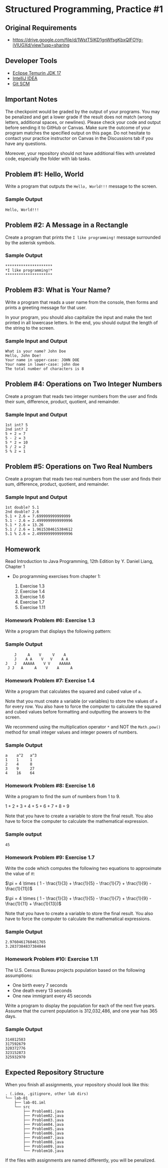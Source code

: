 Structured Programming, Practice #1
===================================

## Original Requirements

* <https://drive.google.com/file/d/1WstT5IKD1gnWfsgKbxQlFOYg-iVIUGXd/view?usp=sharing>

## Developer Tools

* [Eclipse Temurin JDK 17](https://adoptium.net)
* [IntelliJ IDEA](https://www.jetbrains.com/idea/download)
* [Git SCM](https://git-scm.com)

## Important Notes

The checkpoint would be graded by the output of your programs. You may be penalized and get a lower grade if the result does not match (wrong letters, additional spaces, or newlines). Please check your code and output before sending it to GitHub or Canvas. Make sure the outcome of your program matches the specified output on this page. Do not hesitate to contact your practice instructor on Canvas in the Discussions tab if you have any questions.

Moreover, your repository should not have additional files with unrelated code, especially the folder with lab tasks.

## Problem #1: Hello, World

Write a program that outputs the `Hello, World!!!` message to the screen.

### Sample Output

```
Hello, World!!!
```

## Problem #2: A Message in a Rectangle

Create a program that prints the `I like programming!` message surrounded by the asterisk symbols.

### Sample Output

```
*********************
*I like programming!*
*********************
```

## Problem #3: What is Your Name?

Write a program that reads a user name from the console, then forms and prints a greeting message for that user.

In your program, you should also capitalize the input and make the text printed in all lowercase letters. In the end, you should output the length of the string to the screen.

### Sample Input and Output

```
What is your name? John Doe
Hello, John Doe!
Your name in upper-case: JOHN DOE
Your name in lower-case: john doe
The total number of characters is 8
```

## Problem #4: Operations on Two Integer Numbers

Create a program that reads two integer numbers from the user and finds their sum, difference, product, quotient, and remainder.

### Sample Input and Output

```
1st int? 5
2nd int? 2
5 + 2 = 7
5 - 2 = 3
5 * 2 = 10
5 / 2 = 2
5 % 2 = 1
```

## Problem #5: Operations on Two Real Numbers

Create a program that reads two real numbers from the user and finds their sum, difference, product, quotient, and remainder.

### Sample Input and Output

```
1st double? 5.1
2nd double? 2.6
5.1 + 2.6 = 7.699999999999999
5.1 - 2.6 = 2.4999999999999996
5.1 * 2.6 = 13.26
5.1 / 2.6 = 1.9615384615384612
5.1 % 2.6 = 2.4999999999999996
```

## Homework

Read Introduction to Java Programming, 12th Edition by Y. Daniel Liang, Chapter 1

* Do programming exercises from chapter 1:

  1. Exercise 1.3
  2. Exercise 1.4
  3. Exercise 1.6
  4. Exercise 1.7
  5. Exercise 1.11

### Homework Problem #6: Exercise 1.3

Write a program that displays the following pattern:

### Sample Output

```
    J     A    V     V    A
    J    A A    V   V    A A
J   J   AAAAA    V V    AAAAA
 J J   A     A    V    A     A
```

### Homework Problem #7: Exercise 1.4

Write a program that calculates the squared and cubed value of `a`.

Note that you must create a variable (or variables) to store the values of `a` for every row. You also have to force the computer to calculate the squared and cubed values before formatting and outputting the answers to the screen.

We recommend using the multiplication operator `*` and NOT the `Math.pow()` method for small integer values and integer powers of numbers.

### Sample Output

```
a    a^2   a^3
1    1     1
2    4     8
3    9     27
4    16    64
```

### Homework Problem #8: Exercise 1.6

Write a program to find the sum of numbers from 1 to 9.

$1 + 2 + 3 + 4 + 5 + 6 + 7 + 8 + 9$

Note that you have to create a variable to store the final result. You also have to force the computer to calculate the mathematical expression.

### Sample output

```
45
```

### Homework Problem #9: Exercise 1.7

Write the code which computes the following two equations to approximate the value of $\pi$:

$\pi = 4 \times ( 1 - \frac{1}{3} + \frac{1}{5} - \frac{1}{7} + \frac{1}{9} - \frac{1}{11})$

$\pi = 4 \times ( 1 - \frac{1}{3} + \frac{1}{5} - \frac{1}{7} + \frac{1}{9} - \frac{1}{11} + \frac{1}{13})$

Note that you have to create a variable to store the final result. You also have to force the computer to calculate the mathematical expressions.

### Sample Output

```
2.9760461760461765
3.2837384837384844
```

### Homework Problem #10: Exercise 1.11

The U.S. Census Bureau projects population based on the following assumptions:

* One birth every 7 seconds
* One death every 13 seconds
* One new immigrant every 45 seconds

Write a program to display the population for each of the next five years. Assume that the current population is 312,032,486, and one year has 365 days.

### Sample Output

```
314812583
317592679
320372776
323152873
325932970
```

## Expected Repository Structure

When you finish all assignments, your repository should look like this:

```
. (.idea, .gitignore, other lab dirs)
└── lab-01
    ├── lab-01.iml
    └── src
        ├── Problem01.java
        ├── Problem02.java
        ├── Problem03.java
        ├── Problem04.java
        ├── Problem05.java
        ├── Problem06.java
        ├── Problem07.java
        ├── Problem08.java
        ├── Problem09.java
        └── Problem10.java
```

If the files with assignments are named differently, you will be penalized.
